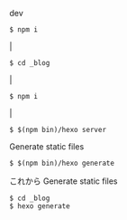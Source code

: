 dev
```
$ npm i
```
|
```
$ cd _blog
```
|
```
$ npm i
```
|
```
$ $(npm bin)/hexo server
```



Generate static files
```
$ $(npm bin)/hexo generate
```



これから
Generate static files
```
$ cd _blog
$ hexo generate
```
